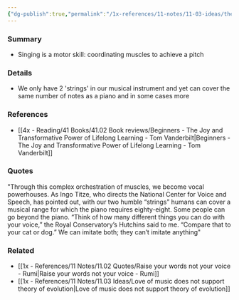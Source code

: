 ```yaml
---
{"dg-publish":true,"permalink":"/1x-references/11-notes/11-03-ideas/the-human-voice-is-an-amazing-instrument/","title":"The human voice is an amazing instrument","created":"2024-02-14T20:18:22.144+03:00","updated":"2024-02-14T20:18:22.144+03:00"}
---
```



### Summary
- Singing is a motor skill: coordinating muscles to achieve a pitch

### Details
- We only have 2 'strings' in our musical instrument and yet can cover the same number of notes as a piano and in some cases more

### References
- [[4x - Reading/41 Books/41.02 Book reviews/Beginners - The Joy and Transformative Power of Lifelong Learning - Tom Vanderbilt\|Beginners - The Joy and Transformative Power of Lifelong Learning - Tom Vanderbilt]]

### Quotes
"Through this complex orchestration of muscles, we become vocal powerhouses. As Ingo Titze, who directs the National Center for Voice and Speech, has pointed out, with our two humble “strings” humans can cover a musical range for which the piano requires eighty-eight. Some people can go beyond the piano. “Think of how many different things you can do with your voice,” the Royal Conservatory’s Hutchins said to me. “Compare that to your cat or dog.” We can imitate both; they can’t imitate anything"

### Related
- [[1x - References/11 Notes/11.02 Quotes/Raise your words not your voice - Rumi\|Raise your words not your voice - Rumi]]
- [[1x - References/11 Notes/11.03 Ideas/Love of music does not support theory of evolution\|Love of music does not support theory of evolution]]